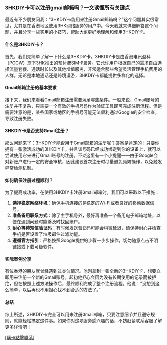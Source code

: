 ### 3HKDIY卡可以注册gmail邮箱吗？一文读懂所有关键点

最近有不少朋友问我：“3HKDIY卡能用来注册Gmail邮箱吗？”这个问题其实很常见，尤其是在香港地区使用3HK网络服务的用户中。今天我就来详细解答这个问题，并且分享一些实用的小技巧，帮助大家更好地理解和使用3HKDIY卡。

#### 什么是3HKDIY卡？

首先，我们先简单了解一下什么是3HKDIY卡。3HKDIY卡是由香港电讯盈科（PCCW）旗下3HK推出的预付费SIM卡服务。它允许用户根据自己的需求自由选择流量套餐、通话时长以及其他增值服务，非常适合那些希望灵活管理手机费用的人群。无论是本地通话还是跨境漫游，3HKDIY卡都能提供多样化的选择。

#### Gmail邮箱注册的基本要求

接下来，我们来看看Gmail邮箱注册需要满足哪些条件。一般来说，Gmail账号的注册并不复杂，只需要一个有效的手机号码作为验证工具即可完成注册流程。但是需要注意的是，某些国家或地区的手机号可能无法顺利通过Google的安全检查，导致注册失败。

#### 3HKDIY卡是否支持Gmail注册？

那么问题来了：3HKDIY卡能否用于Gmail邮箱的注册呢？答案是肯定的！只要你拥有一张激活成功的3HKDIY卡，并且该号码已经成功绑定到你的设备上，就可以尝试使用它来进行Gmail账号的注册。不过这里有一个小提醒——由于Google会对新账户进行一定的安全审核，因此建议首次注册时尽量避免频繁操作，以免触发异常检测机制。

#### 如何确保注册过程顺利？

为了提高成功率，在使用3HKDIY卡注册Gmail邮箱时，我们可以采取以下措施：
1. **选择稳定网络环境**：确保手机连接的是稳定的Wi-Fi或者良好的移动数据信号。
2. **准备备用联系方式**：除了主手机号外，最好再准备一个备用电子邮箱地址，以便在遇到问题时能够及时找回账户。
3. **耐心等待短信验证码**：有时候发送验证码可能会稍微延迟，请保持耐心并检查手机是否设置了垃圾邮件过滤功能。
4. **遵循官方指引**：严格按照Google提供的步骤一步步操作，切勿随意点击不明链接或下载可疑软件。

#### 实际案例分享

有位香港的朋友就曾经遇到过类似情况。他刚拿到一张全新的3HKDIY卡，想要立即用来注册一个新的Gmail账号。起初他担心会因为没有长期使用的记录而被拒绝，但在按照上述方法操作后，最终顺利完成了整个注册流程。他说：“没想到这么简单，以后再也不用担心找不到合适的方法了。”

#### 总结

综上所述，3HKDIY卡完全可以用来注册Gmail邮箱，只要注意细节并且遵守规则，就能轻松搞定这件事。如果你对这项服务感兴趣的话，不妨赶紧联系客服了解更多详情吧！

[[購卡點擊聯系](https://t.me/s/esim1088)]